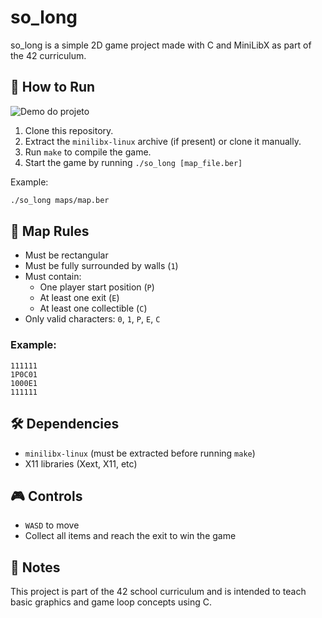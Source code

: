 # so_long

so_long is a simple 2D game project made with C and MiniLibX as part of the 42 curriculum.

## 🚀 How to Run

![Demo do projeto](demo.gif)

1. Clone this repository.
2. Extract the `minilibx-linux` archive (if present) or clone it manually.
3. Run `make` to compile the game.
4. Start the game by running `./so_long [map_file.ber]`

Example:

```bash
./so_long maps/map.ber
```

## 📜 Map Rules

- Must be rectangular
- Must be fully surrounded by walls (`1`)
- Must contain:
  - One player start position (`P`)
  - At least one exit (`E`)
  - At least one collectible (`C`)
- Only valid characters: `0`, `1`, `P`, `E`, `C`

### Example:

```
111111
1P0C01
1000E1
111111
```

## 🛠️ Dependencies

- `minilibx-linux` (must be extracted before running `make`)
- X11 libraries (Xext, X11, etc)

## 🎮 Controls

- `WASD` to move
- Collect all items and reach the exit to win the game

## 🧠 Notes

This project is part of the 42 school curriculum and is intended to teach basic graphics and game loop concepts using C.
